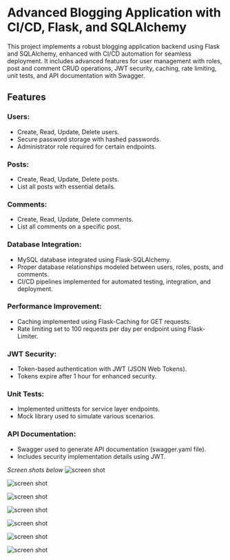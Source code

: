 # Advanced Blogging Application with CI/CD, Flask, and SQLAlchemy

This project implements a robust blogging application backend using Flask and SQLAlchemy, enhanced with CI/CD automation for seamless deployment. It includes advanced features for user management with roles, post and comment CRUD operations, JWT security, caching, rate limiting, unit tests, and API documentation with Swagger.

## Features

### Users:

- Create, Read, Update, Delete users.
- Secure password storage with hashed passwords.
- Administrator role required for certain endpoints.

### Posts:

- Create, Read, Update, Delete posts.
- List all posts with essential details.

### Comments:

- Create, Read, Update, Delete comments.
- List all comments on a specific post.

### Database Integration:

- MySQL database integrated using Flask-SQLAlchemy.
- Proper database relationships modeled between users, roles, posts, and comments.
- CI/CD pipelines implemented for automated testing, integration, and deployment.

### Performance Improvement:

- Caching implemented using Flask-Caching for GET requests.
- Rate limiting set to 100 requests per day per endpoint using Flask-Limiter.

### JWT Security:

- Token-based authentication with JWT (JSON Web Tokens).
- Tokens expire after 1 hour for enhanced security.

### Unit Tests:

- Implemented unittests for service layer endpoints.
- Mock library used to simulate various scenarios.

### API Documentation:

- Swagger used to generate API documentation (swagger.yaml file).
- Includes security implementation details using JWT.





*Screen shots below*
![screen shot](./imagesForReadme/Screenshot%202024-07-03%20at%209.04.47 AM.png)

![screen shot](./imagesForReadme/Screenshot%202024-07-03%20at%209.05.44 AM.png)

![screen shot](./imagesForReadme/Screenshot%202024-07-03%20at%209.06.15 AM.png)

![screen shot](./imagesForReadme/Screenshot%202024-07-03%20at%209.06.55 AM.png)

![screen shot](./imagesForReadme/Screenshot%202024-07-03%20at%209.07.42 AM.png)

![screen shot](./imagesForReadme/Screenshot%202024-07-03%20at%209.08.07 AM.png)

![screen shot](./imagesForReadme/Screenshot%202024-07-04%20at%203.29.40 PM.png)